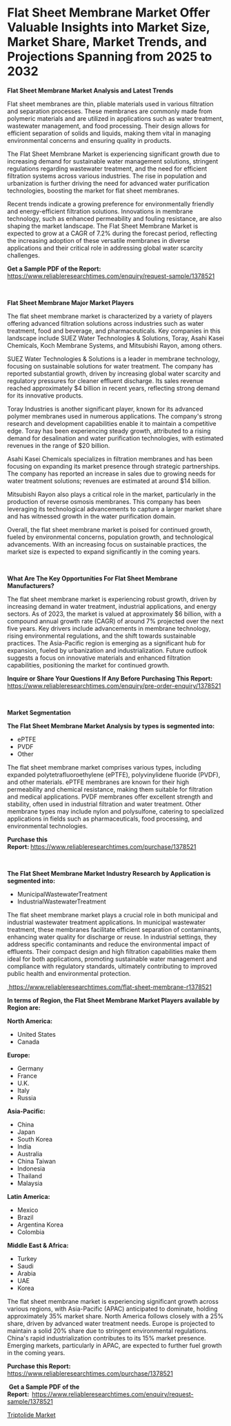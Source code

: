 <p><h1>Flat Sheet Membrane Market Offer Valuable Insights into Market Size, Market Share, Market Trends, and Projections Spanning from 2025 to 2032</h1></p><p><strong>Flat Sheet Membrane Market Analysis and Latest Trends</strong></p>
<p><p>Flat sheet membranes are thin, pliable materials used in various filtration and separation processes. These membranes are commonly made from polymeric materials and are utilized in applications such as water treatment, wastewater management, and food processing. Their design allows for efficient separation of solids and liquids, making them vital in managing environmental concerns and ensuring quality in products.</p><p>The Flat Sheet Membrane Market is experiencing significant growth due to increasing demand for sustainable water management solutions, stringent regulations regarding wastewater treatment, and the need for efficient filtration systems across various industries. The rise in population and urbanization is further driving the need for advanced water purification technologies, boosting the market for flat sheet membranes.</p><p>Recent trends indicate a growing preference for environmentally friendly and energy-efficient filtration solutions. Innovations in membrane technology, such as enhanced permeability and fouling resistance, are also shaping the market landscape. The Flat Sheet Membrane Market is expected to grow at a CAGR of 7.2% during the forecast period, reflecting the increasing adoption of these versatile membranes in diverse applications and their critical role in addressing global water scarcity challenges.</p></p>
<p><strong>Get a Sample PDF of the Report:&nbsp;</strong> <a href="https://www.reliableresearchtimes.com/enquiry/request-sample/1378521?utm_campaign=2263&utm_medium=2&utm_source=Github&utm_content=ia&utm_term=31032025&utm_id=flat-sheet-membrane">https://www.reliableresearchtimes.com/enquiry/request-sample/1378521</a></p>
<p>&nbsp;</p>
<p><strong>Flat Sheet Membrane Major Market Players</strong></p>
<p><p>The flat sheet membrane market is characterized by a variety of players offering advanced filtration solutions across industries such as water treatment, food and beverage, and pharmaceuticals. Key companies in this landscape include SUEZ Water Technologies & Solutions, Toray, Asahi Kasei Chemicals, Koch Membrane Systems, and Mitsubishi Rayon, among others.</p><p>SUEZ Water Technologies & Solutions is a leader in membrane technology, focusing on sustainable solutions for water treatment. The company has reported substantial growth, driven by increasing global water scarcity and regulatory pressures for cleaner effluent discharge. Its sales revenue reached approximately $4 billion in recent years, reflecting strong demand for its innovative products.</p><p>Toray Industries is another significant player, known for its advanced polymer membranes used in numerous applications. The company's strong research and development capabilities enable it to maintain a competitive edge. Toray has been experiencing steady growth, attributed to a rising demand for desalination and water purification technologies, with estimated revenues in the range of $20 billion.</p><p>Asahi Kasei Chemicals specializes in filtration membranes and has been focusing on expanding its market presence through strategic partnerships. The company has reported an increase in sales due to growing needs for water treatment solutions; revenues are estimated at around $14 billion.</p><p>Mitsubishi Rayon also plays a critical role in the market, particularly in the production of reverse osmosis membranes. This company has been leveraging its technological advancements to capture a larger market share and has witnessed growth in the water purification domain.</p><p>Overall, the flat sheet membrane market is poised for continued growth, fueled by environmental concerns, population growth, and technological advancements. With an increasing focus on sustainable practices, the market size is expected to expand significantly in the coming years.</p></p>
<p>&nbsp;</p>
<p><strong>What Are The Key Opportunities For Flat Sheet Membrane Manufacturers?</strong></p>
<p><p>The flat sheet membrane market is experiencing robust growth, driven by increasing demand in water treatment, industrial applications, and energy sectors. As of 2023, the market is valued at approximately $6 billion, with a compound annual growth rate (CAGR) of around 7% projected over the next five years. Key drivers include advancements in membrane technology, rising environmental regulations, and the shift towards sustainable practices. The Asia-Pacific region is emerging as a significant hub for expansion, fueled by urbanization and industrialization. Future outlook suggests a focus on innovative materials and enhanced filtration capabilities, positioning the market for continued growth.</p></p>
<p><strong>Inquire or Share Your Questions If Any Before Purchasing This Report:</strong> <a href="https://www.reliableresearchtimes.com/enquiry/pre-order-enquiry/1378521?utm_campaign=2263&utm_medium=2&utm_source=Github&utm_content=ia&utm_term=31032025&utm_id=flat-sheet-membrane">https://www.reliableresearchtimes.com/enquiry/pre-order-enquiry/1378521</a></p>
<p>&nbsp;</p>
<p><strong>Market Segmentation</strong></p>
<p><strong>The Flat Sheet Membrane Market Analysis by types is segmented into:</strong></p>
<p><ul><li>ePTFE</li><li>PVDF</li><li>Other</li></ul></p>
<p><p>The flat sheet membrane market comprises various types, including expanded polytetrafluoroethylene (ePTFE), polyvinylidene fluoride (PVDF), and other materials. ePTFE membranes are known for their high permeability and chemical resistance, making them suitable for filtration and medical applications. PVDF membranes offer excellent strength and stability, often used in industrial filtration and water treatment. Other membrane types may include nylon and polysulfone, catering to specialized applications in fields such as pharmaceuticals, food processing, and environmental technologies.</p></p>
<p><strong>Purchase this Report:&nbsp;</strong><a href="https://www.reliableresearchtimes.com/purchase/1378521?utm_campaign=2263&utm_medium=2&utm_source=Github&utm_content=ia&utm_term=31032025&utm_id=flat-sheet-membrane">https://www.reliableresearchtimes.com/purchase/1378521</a></p>
<p>&nbsp;</p>
<p><strong>The Flat Sheet Membrane Market Industry Research by Application is segmented into:</strong></p>
<p><ul><li>MunicipalWastewaterTreatment</li><li>IndustrialWastewaterTreatment</li></ul></p>
<p><p>The flat sheet membrane market plays a crucial role in both municipal and industrial wastewater treatment applications. In municipal wastewater treatment, these membranes facilitate efficient separation of contaminants, enhancing water quality for discharge or reuse. In industrial settings, they address specific contaminants and reduce the environmental impact of effluents. Their compact design and high filtration capabilities make them ideal for both applications, promoting sustainable water management and compliance with regulatory standards, ultimately contributing to improved public health and environmental protection.</p></p>
<p><a href="https://www.reliableresearchtimes.com/flat-sheet-membrane-r1378521?utm_campaign=2263&utm_medium=2&utm_source=Github&utm_content=ia&utm_term=31032025&utm_id=flat-sheet-membrane">&nbsp;https://www.reliableresearchtimes.com/flat-sheet-membrane-r1378521</a></p>
<p><strong>In terms of Region, the Flat Sheet Membrane Market Players available by Region are:</strong></p>
<p>
    <p> <strong> North America: </strong>
        <ul>
            <li>United States</li>
            <li>Canada</li>
        </ul>
        </p> 
    <p> <strong> Europe: </strong>
        <ul>
            <li>Germany</li>
            <li>France</li>
            <li>U.K.</li>
            <li>Italy</li>
            <li>Russia</li>
        </ul>
        </p> 
    <p> <strong> Asia-Pacific: </strong>
        <ul>
            <li>China</li>
            <li>Japan</li>
            <li>South Korea</li>
            <li>India</li>
            <li>Australia</li>
            <li>China Taiwan</li>
            <li>Indonesia</li>
            <li>Thailand</li>
            <li>Malaysia</li>
        </ul>
        </p> 
    <p> <strong> Latin America: </strong>
        <ul>
            <li>Mexico</li>
            <li>Brazil</li>
            <li>Argentina Korea</li>
            <li>Colombia</li>
        </ul>
        </p> 
    <p> <strong> Middle East & Africa: </strong>
        <ul>
            <li>Turkey</li>
            <li>Saudi</li>
            <li>Arabia</li>
            <li>UAE</li>
            <li>Korea</li>
        </ul>
    </p>
    </p>
<p><p>The flat sheet membrane market is experiencing significant growth across various regions, with Asia-Pacific (APAC) anticipated to dominate, holding approximately 35% market share. North America follows closely with a 25% share, driven by advanced water treatment needs. Europe is projected to maintain a solid 20% share due to stringent environmental regulations. China's rapid industrialization contributes to its 15% market presence. Emerging markets, particularly in APAC, are expected to further fuel growth in the coming years.</p></p>
<p><strong>Purchase this Report: </strong><a href="https://www.reliableresearchtimes.com/purchase/1378521?utm_campaign=2263&utm_medium=2&utm_source=Github&utm_content=ia&utm_term=31032025&utm_id=flat-sheet-membrane">https://www.reliableresearchtimes.com/purchase/1378521</a></p>
<p>&nbsp;<strong>Get a Sample PDF of the Report:&nbsp;&nbsp;</strong><a href="https://www.reliableresearchtimes.com/enquiry/request-sample/1378521?utm_campaign=2263&utm_medium=2&utm_source=Github&utm_content=ia&utm_term=31032025&utm_id=flat-sheet-membrane">https://www.reliableresearchtimes.com/enquiry/request-sample/1378521</a></p>
<p><strong></strong></p>
<p><p><a href="https://github.com/gukenneth26571/Market-Research-Report-List-1/blob/main/triptolide-market.md?utm_campaign=2263&utm_medium=2&utm_source=Github&utm_content=ia&utm_term=31032025&utm_id=flat-sheet-membrane">Triptolide Market</a></p></p>